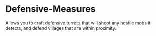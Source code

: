 # Defensive-Measures
Allows you to craft defensive turrets that will shoot any hostile mobs it detects, and defend villages that are within proximity.
